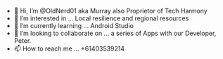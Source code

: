 - 👋 Hi, I’m @OldNerd01 aka Murray also Proprietor of Tech Harmony
- 👀 I’m interested in ... Local resilience and regional resources 
- 🌱 I’m currently learning ... Android Studio
- 💞️ I’m looking to collaborate on ... a series of Apps with our Developer, Peter.
- 📫 How to reach me ... +61403539214

<!---
OldNerd01/OldNerd01 is a ✨ special ✨ repository because its `README.md` (this file) appears on your GitHub profile.
You can click the Preview link to take a look at your changes.
--->
